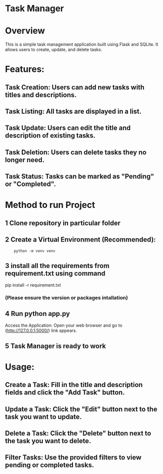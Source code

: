 # Task Manager

# Overview
This is a simple task management application built using Flask and SQLite. It allows users to create, update, and delete tasks.

# Features:
## Task Creation: Users can add new tasks with titles and descriptions.
## Task Listing: All tasks are displayed in a list.
## Task Update: Users can edit the title and description of existing tasks.
## Task Deletion: Users can delete tasks they no longer need.
## Task Status: Tasks can be marked as "Pending" or "Completed".


# Method to run Project
## 1 Clone repository in particular folder
## 2 Create a Virtual Environment (Recommended):
        python -m venv venv
## 3 install all the requirements from requirement.txt using command 
   pip install -r requirement.txt
 ### (Please ensure the version or packages intallation)
## 4 Run python app.py 
  Access the Application: Open your web browser and go to (http://127.0.0.1:5000/) link appears.
## 5 Task Manager is ready to work 

# Usage:
## Create a Task: Fill in the title and description fields and click the "Add Task" button.
## Update a Task: Click the "Edit" button next to the task you want to update.
## Delete a Task: Click the "Delete" button next to the task you want to delete.
## Filter Tasks: Use the provided filters to view pending or completed tasks.
